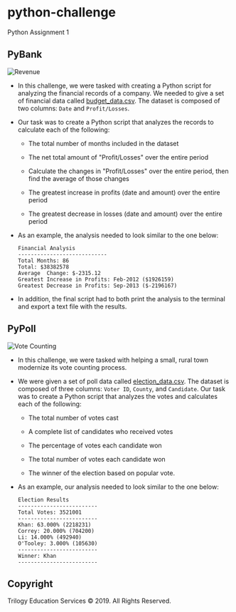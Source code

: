 # python-challenge
Python Assignment 1


## PyBank

![Revenue](Images/revenue-per-lead.png)

* In this challenge, we were tasked with creating a Python script for analyzing the financial records of a company. We needed to give a set of financial data called [budget_data.csv](PyBank/Resources/budget_data.csv). The dataset is composed of two columns: `Date` and `Profit/Losses`. 

* Our task was to create a Python script that analyzes the records to calculate each of the following:

  * The total number of months included in the dataset

  * The net total amount of "Profit/Losses" over the entire period

  * Calculate the changes in "Profit/Losses" over the entire period, then find the average of those changes

  * The greatest increase in profits (date and amount) over the entire period

  * The greatest decrease in losses (date and amount) over the entire period

* As an example, the analysis needed to look similar to the one below:

  ```text
  Financial Analysis
  ----------------------------
  Total Months: 86
  Total: $38382578
  Average  Change: $-2315.12
  Greatest Increase in Profits: Feb-2012 ($1926159)
  Greatest Decrease in Profits: Sep-2013 ($-2196167)
  ```

* In addition, the final script had to both print the analysis to the terminal and export a text file with the results.

## PyPoll

![Vote Counting](Images/Vote_counting.png)

* In this challenge, we were tasked with helping a small, rural town modernize its vote counting process.

* We were given a set of poll data called [election_data.csv](PyPoll/Resources/election_data.csv). The dataset is composed of three columns: `Voter ID`, `County`, and `Candidate`. Our task was to create a Python script that analyzes the votes and calculates each of the following:

  * The total number of votes cast

  * A complete list of candidates who received votes

  * The percentage of votes each candidate won

  * The total number of votes each candidate won

  * The winner of the election based on popular vote.

* As an example, our analysis needed to look similar to the one below:

  ```text
  Election Results
  -------------------------
  Total Votes: 3521001
  -------------------------
  Khan: 63.000% (2218231)
  Correy: 20.000% (704200)
  Li: 14.000% (492940)
  O'Tooley: 3.000% (105630)
  -------------------------
  Winner: Khan
  -------------------------
  ```


## Copyright

Trilogy Education Services © 2019. All Rights Reserved.
